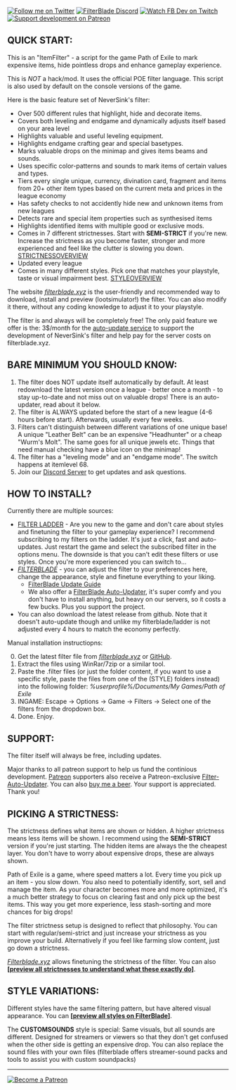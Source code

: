 [![Follow me on Twitter](https://img.shields.io/badge/twitter-grey.svg?style=for-the-badge&logo=twitter)](https://twitter.com/NeverSinkDev) [![FilterBlade Discord](https://img.shields.io/badge/discord-grey.svg?style=for-the-badge&logo=discord)](https://discord.gg/mye6xhF) [![Watch FB Dev on Twitch](https://img.shields.io/badge/twitch-grey.svg?style=for-the-badge&logo=twitch)](https://twitch.tv/neversink) [![Support development on Patreon](https://img.shields.io/badge/patreon-grey.svg?style=for-the-badge&logo=patreon)](https://www.patreon.com/Neversink)

## **QUICK START:**

This is an "ItemFilter" - a script for the game Path of Exile to mark expensive items, hide pointless drops and enhance gameplay experience.

This is *NOT* a hack/mod. It uses the official POE filter language. This script is also used by default on the console versions of the game.

Here is the basic feature set of NeverSink's filter:
- Over 500 different rules that highlight, hide and decorate items.
- Covers both leveling and endgame and dynamically adjusts itself based on your area level
- Highlights valuable and useful leveling equipment.
- Highlights endgame crafting gear and special basetypes.
- Marks valuable drops on the minimap and gives items beams and sounds.
- Uses specific color-patterns and sounds to mark items of certain values and types.
- Tiers every single unique, currency, divination card, fragment and items from 20+ other item types based on the current meta and prices in the league economy
- Has safety checks to not accidently hide new and unknown items from new leagues
- Detects rare and special item properties such as synthesised items
- Highlights identified items with multiple good or exclusive mods.
- Comes in 7 different strictnesses. Start with **SEMI-STRICT** if you're new. Increase the strictness as you become faster, stronger and more experienced and feel like the clutter is slowing you down. [STRICTNESSOVERVIEW](https://filterblade.xyz?strictness=1)
- Updated every league
- Comes in many different styles. Pick one that matches your playstyle, taste or visual impairment best. [STYLEOVERVIEW](https://filterblade.xyz?styles=1)

The website *[filterblade.xyz](https://www.filterblade.xyz)* is the user-friendly and recommended way to download, install and preview (lootsimulator!) the filter. You can also modify it there, without any coding knowledge to adjust it to your playstyle.

The filter is and always will be completely free! The only paid feature we offer is the: 3$/month for the [auto-update service](https://www.youtube.com/watch?v=i8RJx0s0zsA) to support the development of NeverSink's filter and help pay for the server costs on filterblade.xyz.

## **BARE MINIMUM YOU SHOULD KNOW:**

1) The filter does NOT update itself automatically by default. At least redownload the latest version once a league - better once a month - to stay up-to-date and not miss out on valuable drops! There is an auto-updater, read about it below.
2) The filter is ALWAYS updated before the start of a new league (4-6 hours before start). Afterwards, usually every few weeks.
3) Filters can't distinguish between different variations of one unique base! A unique "Leather Belt" can be an expensive "Headhunter" or a cheap "Wurm's Molt". The same goes for all unique jewels etc. Things that need manual checking have a blue icon on the minimap!
4) The filter has a "leveling mode" and an "endgame mode". The switch happens at itemlevel 68.
5) Join our [Discord Server](https://discord.gg/mye6xhF) to get updates and ask questions.

## **HOW TO INSTALL?**

Currently there are multiple sources:

- [FILTER LADDER](https://www.pathofexile.com/item-filter/ladder/follower) - Are you new to the game and don't care about styles and finetuning the filter to your gameplay experience? I recommend subscribing to my filters on the ladder. It's just a click, fast and auto-updates. Just restart the game and select the subscribed filter in the options menu. The downside is that you can't edit these filters or use styles. Once you're more experienced you can switch to...
- *[FILTERBLADE](https://www.filterblade.xyz)* - you can adjust the filter to your preferences here, change the appearance, style and finetune everything to your liking.
    - [FilterBlade Update Guide](https://www.youtube.com/watch?v=RA27aUdWQb8)
    - We also offer a [FilterBlade Auto-Updater](https://www.youtube.com/watch?v=i8RJx0s0zsA), it's super comfy and you don't have to install anything, but heavy on our servers, so it costs a few bucks. Plus you support the project.
- You can also download the latest release from github. Note that it doesn't auto-update though and unlike my filterblade/ladder is not adjusted every 4 hours to match the economy perfectly. 

Manual installation instructiopns:

0) Get the latest filter file from  *[filterblade.xyz](https://www.filterblade.xyz)* or [GitHub](https://github.com/NeverSinkDev/NeverSink-Filter/releases/latest).
1) Extract the files using WinRar/7zip or a similar tool.
2) Paste the .filter files (or just the folder content, if you want to use a specific style, paste the files from one of the (STYLE) folders instead) into the following folder: *%userprofile%/Documents/My Games/Path of Exile*
3) INGAME: Escape -> Options -> Game -> Filters -> Select one of the filters from the dropdown box.
4) Done. Enjoy.

## **SUPPORT:**

The filter itself will always be free, including updates.

Major thanks to all patreon support to help us fund the continious development. [Patreon](https://www.patreon.com/Neversink) supporters also receive a Patreon-exclusive [Filter-Auto-Updater](https://youtu.be/i8RJx0s0zsA). You can also [buy me a beer](https://www.paypal.com/cgi-bin/webscr?cmd=_s-xclick&hosted_button_id=6J3S7PBNDQGY2). Your support is appreciated. Thank you!

## **PICKING A STRICTNESS:**

The strictness defines what items are shown or hidden. A higher strictness means less items will be shown. I recommend using the **SEMI-STRICT** version if you're just starting. The hidden items are always the the cheapest layer. You don't have to worry about expensive drops, these are always shown.

Path of Exile is a game, where speed matters a lot. Every time you pick up an item - you slow down. You also need to potentially identify, sort, sell and manage the item. As your character becomes more and more optimized, it's a much better strategy to focus on clearing fast and only pick up the best items. This way you get more experience, less stash-sorting and more chances for big drops!

The filter strictness setup is designed to reflect that philosophy. You can start with regular/semi-strict and just increase your strictness as you improve your build. Alternatively if you feel like farming slow content, just go down a strictness.

*[Filterblade.xyz](https://www.filterblade.xyz)* allows finetuning the strictness of the filter. You can also **[[preview all strictnesses to understand what these exactly do](https://filterblade.xyz?strictness=1)]**.
## **STYLE VARIATIONS:**

Different styles have the same filtering pattern, but have altered visual appearance. You can **[[preview all styles on FilterBlade](https://filterblade.xyz?styles=1)]**.

The **CUSTOMSOUNDS** style is special: Same visuals, but all sounds are different. Designed for streamers or viewers so that they don't get confused when the other side is getting an expensive drop. You can also replace the sound files with your own files (filterblade offers streamer-sound packs and tools to assist you with custom soundpacks)

--------------------------

[![Become a Patreon](https://img.shields.io/badge/patreon-%F0%9F%8E%AF-orange.svg)](https://www.patreon.com/Neversink)
